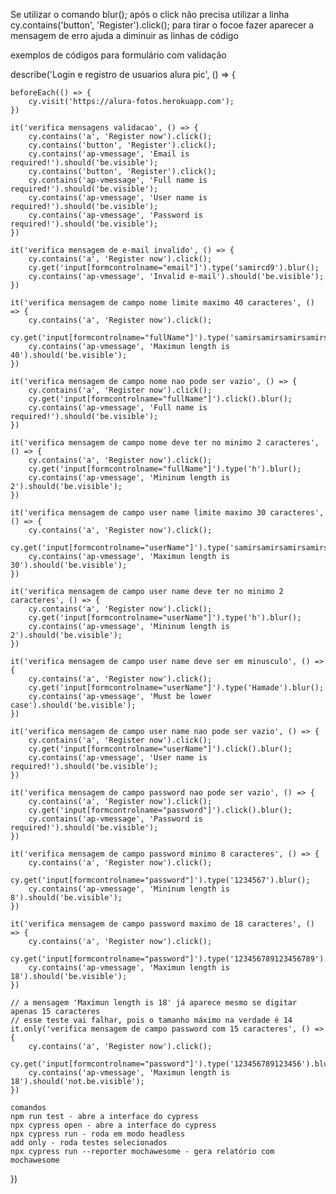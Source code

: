 Se utilizar o comando blur(); após o click
não precisa utilizar a linha 
cy.contains('button', 'Register').click();
para tirar o focoe fazer aparecer a mensagem de erro 
ajuda a diminuir as linhas de código

exemplos de códigos para formulário com validação
 
describe('Login e registro de usuarios alura pic', () => {

    beforeEach(() => {
        cy.visit('https://alura-fotos.herokuapp.com');
    })

    it('verifica mensagens validacao', () => {
        cy.contains('a', 'Register now').click();
        cy.contains('button', 'Register').click();
        cy.contains('ap-vmessage', 'Email is required!').should('be.visible');
        cy.contains('button', 'Register').click();
        cy.contains('ap-vmessage', 'Full name is required!').should('be.visible');
        cy.contains('ap-vmessage', 'User name is required!').should('be.visible');
        cy.contains('ap-vmessage', 'Password is required!').should('be.visible');
    })

    it('verifica mensagem de e-mail invalido', () => {
        cy.contains('a', 'Register now').click();
        cy.get('input[formcontrolname="email"]').type('samircd9').blur();
        cy.contains('ap-vmessage', 'Invalid e-mail').should('be.visible');
    })

    it('verifica mensagem de campo nome limite maximo 40 caracteres', () => {
        cy.contains('a', 'Register now').click();
        cy.get('input[formcontrolname="fullName"]').type('samirsamirsamirsamirsamirsamirsamirsamir1').blur();
        cy.contains('ap-vmessage', 'Maximun length is 40').should('be.visible');
    })

    it('verifica mensagem de campo nome nao pode ser vazio', () => {
        cy.contains('a', 'Register now').click();
        cy.get('input[formcontrolname="fullName"]').click().blur();
        cy.contains('ap-vmessage', 'Full name is required!').should('be.visible');
    })

    it('verifica mensagem de campo nome deve ter no minimo 2 caracteres', () => {
        cy.contains('a', 'Register now').click();
        cy.get('input[formcontrolname="fullName"]').type('h').blur();
        cy.contains('ap-vmessage', 'Mininum length is 2').should('be.visible');
    })

    it('verifica mensagem de campo user name limite maximo 30 caracteres', () => {
        cy.contains('a', 'Register now').click();
        cy.get('input[formcontrolname="userName"]').type('samirsamirsamirsamirsamirsamir1').blur();
        cy.contains('ap-vmessage', 'Maximun length is 30').should('be.visible');
    })

    it('verifica mensagem de campo user name deve ter no minimo 2 caracteres', () => {
        cy.contains('a', 'Register now').click();
        cy.get('input[formcontrolname="userName"]').type('h').blur();
        cy.contains('ap-vmessage', 'Mininum length is 2').should('be.visible');
    })

    it('verifica mensagem de campo user name deve ser em minusculo', () => {
        cy.contains('a', 'Register now').click();
        cy.get('input[formcontrolname="userName"]').type('Hamade').blur();
        cy.contains('ap-vmessage', 'Must be lower case').should('be.visible');
    })

    it('verifica mensagem de campo user name nao pode ser vazio', () => {
        cy.contains('a', 'Register now').click();
        cy.get('input[formcontrolname="userName"]').click().blur();
        cy.contains('ap-vmessage', 'User name is required!').should('be.visible');
    })

    it('verifica mensagem de campo password nao pode ser vazio', () => {
        cy.contains('a', 'Register now').click();
        cy.get('input[formcontrolname="password"]').click().blur();
        cy.contains('ap-vmessage', 'Password is required!').should('be.visible');
    })

    it('verifica mensagem de campo password minimo 8 caracteres', () => {
        cy.contains('a', 'Register now').click();
        cy.get('input[formcontrolname="password"]').type('1234567').blur();
        cy.contains('ap-vmessage', 'Mininum length is 8').should('be.visible');
    })

    it('verifica mensagem de campo password maximo de 18 caracteres', () => {
        cy.contains('a', 'Register now').click();
        cy.get('input[formcontrolname="password"]').type('123456789123456789').blur();
        cy.contains('ap-vmessage', 'Maximun length is 18').should('be.visible');
    })

    // a mensagem 'Maximun length is 18' já aparece mesmo se digitar apenas 15 caracteres
    // esse teste vai falhar, pois o tamanho máximo na verdade é 14
    it.only('verifica mensagem de campo password com 15 caracteres', () => {
        cy.contains('a', 'Register now').click();
        cy.get('input[formcontrolname="password"]').type('123456789123456').blur();
        cy.contains('ap-vmessage', 'Maximun length is 18').should('not.be.visible');
    })
 
    comandos 
    npm run test - abre a interface do cypress
    npx cypress open - abre a interface do cypress
    npx cypress run - roda em modo headless
    add only - roda testes selecionados
    npx cypress run --reporter mochawesome - gera relatório com mochawesome
    
})

